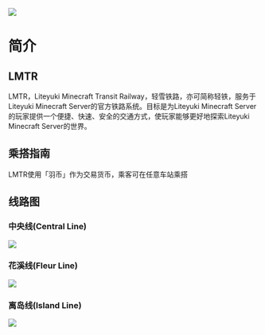 ![](https://cdn.liteyuki.icu/static/lmtr/logo.png)

# 简介
## LMTR
LMTR，Liteyuki Minecraft Transit Railway，轻雪铁路，亦可简称轻铁，服务于Liteyuki Minecraft Server的官方铁路系统。目标是为Liteyuki Minecraft Server的玩家提供一个便捷、快速、安全的交通方式，使玩家能够更好地探索Liteyuki Minecraft Server的世界。

## 乘搭指南
LMTR使用「羽币」作为交易货币，乘客可在任意车站乘搭

## 线路图
### 中央线(Central Line)
![](https://cdn.liteyuki.icu/static/lmtr/railmap/central_line.svg)

### 花溪线(Fleur Line)
![](https://cdn.liteyuki.icu/static/lmtr/railmap/fleur_line.svg)

### 离岛线(Island Line)
![](https://cdn.liteyuki.icu/static/lmtr/railmap/island_line.svg)
